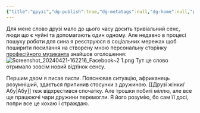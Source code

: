 ```yaml
---
{"title":"друзі","dg-publish":true,"dg-metatags":null,"dg-home":null,"permalink":"/ukrayinska/druzi/","dgPassFrontmatter":true,"noteIcon":""}
---
```




Для мене слово друзі мало до цього часу досить тривіальний сенс, люди що є чуйні та допомагають один одному. Але недавно в процесі пошуку роботи для сина я реєструюся в соціальних мережах щоб поширити посилання на створену мною персональну сторінку  [професійного музиканта](https://violin.pp.ua) знайшов оголошення:
![Screenshot_20240421-162216_Facebook~2 1.png](/img/user/Screenshot_20240421-162216_Facebook~2%201.png)
Тут це слово отримало зовсім новий відтінок сенсу.

Першим двом я писав листи. Пояснював ситуацію, африканець розумніший, здається припинив стосунки з дружиною. [[Друзі жінки/Абу\|Абу]] теж відхрестився спочатку. Але трошки побиті міллю, але все ще працюючі чари дружини перемогли. Я його розумію, бо сам її досі, попри все це кохаю і страждаю.